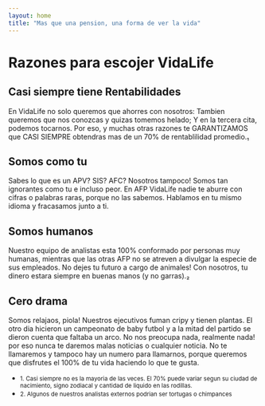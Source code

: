 ```yaml
---
layout: home
title: "Mas que una pension, una forma de ver la vida"
---
```



# Razones para escojer VidaLife

## Casi siempre tiene Rentabilidades

En VidaLife no solo queremos que ahorres con nosotros: Tambien queremos que nos conozcas y quizas tomemos helado; Y en la tercera cita, podemos tocarnos. Por eso, y muchas otras razones te GARANTIZAMOS que CASI SIEMPRE obtendras mas de un 70% de rentablilidad promedio.₁

## Somos como tu

Sabes lo que es un APV? SIS? AFC? Nosotros tampoco! Somos tan ignorantes como tu e incluso peor. En AFP VidaLife nadie te aburre con cifras o palabras raras, porque no las sabemos. Hablamos en tu mismo idioma y fracasamos junto a ti.

## Somos humanos

Nuestro equipo de analistas esta 100% conformado por personas muy humanas, mientras que las otras AFP no se atreven a divulgar la especie de sus empleados. No dejes tu futuro a cargo de animales! Con nosotros, tu dinero estara siempre en buenas manos (y no garras).₂

## Cero drama

Somos relajaos, piola! Nuestros ejecutivos fuman cripy y tienen plantas. El otro dia hicieron un campeonato de baby futbol y a la mitad del partido se dieron cuenta que faltaba un arco. No nos preocupa nada, realmente nada! por eso nunca te daremos malas noticias o cualquier noticia. No te llamaremos y tampoco hay un numero para llamarnos, porque queremos que disfrutes el 100% de tu vida haciendo lo que te gusta.

<ul>
<li>
<small> 1. Casi siempre no es la mayoria de las veces. El 70% puede variar segun su ciudad de nacimiento, signo zodiacal y cantidad de liquido en las rodillas.</small>
</li>
<li>
<small> 2. Algunos de nuestros analistas externos podrian ser tortugas o chimpances</small>
</li>
</ul>